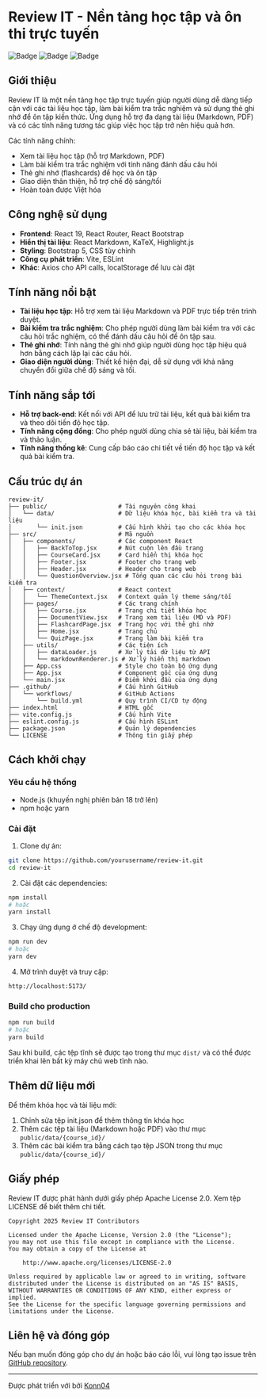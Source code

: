 # Review IT - Nền tảng học tập và ôn thi trực tuyến

![Badge](https://img.shields.io/badge/version-1.0.0-blue) ![Badge](https://img.shields.io/badge/license-Apache%202.0-green) ![Badge](https://img.shields.io/badge/react-19.1.0-61DAFB)

## Giới thiệu

Review IT là một nền tảng học tập trực tuyến giúp người dùng dễ dàng tiếp cận với các tài liệu học tập, làm bài kiểm tra trắc nghiệm và sử dụng thẻ ghi nhớ để ôn tập kiến thức. Ứng dụng hỗ trợ đa dạng tài liệu (Markdown, PDF) và có các tính năng tương tác giúp việc học tập trở nên hiệu quả hơn.

Các tính năng chính:
- Xem tài liệu học tập (hỗ trợ Markdown, PDF)
- Làm bài kiểm tra trắc nghiệm với tính năng đánh dấu câu hỏi
- Thẻ ghi nhớ (flashcards) để học và ôn tập
- Giao diện thân thiện, hỗ trợ chế độ sáng/tối
- Hoàn toàn được Việt hóa

## Công nghệ sử dụng

- **Frontend**: React 19, React Router, React Bootstrap
- **Hiển thị tài liệu**: React Markdown, KaTeX, Highlight.js
- **Styling**: Bootstrap 5, CSS tùy chỉnh
- **Công cụ phát triển**: Vite, ESLint
- **Khác**: Axios cho API calls, localStorage để lưu cài đặt

## Tính năng nổi bật
- **Tài liệu học tập**: Hỗ trợ xem tài liệu Markdown và PDF trực tiếp trên trình duyệt.
- **Bài kiểm tra trắc nghiệm**: Cho phép người dùng làm bài kiểm tra với các câu hỏi trắc nghiệm, có thể đánh dấu câu hỏi để ôn tập sau.
- **Thẻ ghi nhớ**: Tính năng thẻ ghi nhớ giúp người dùng học tập hiệu quả hơn bằng cách lặp lại các câu hỏi.
- **Giao diện người dùng**: Thiết kế hiện đại, dễ sử dụng với khả năng chuyển đổi giữa chế độ sáng và tối.

## Tính năng sắp tới
- **Hỗ trợ back-end**: Kết nối với API để lưu trữ tài liệu, kết quả bài kiểm tra và theo dõi tiến độ học tập.
- **Tính năng cộng đồng**: Cho phép người dùng chia sẻ tài liệu, bài kiểm tra và thảo luận.
- **Tính năng thống kê**: Cung cấp báo cáo chi tiết về tiến độ học tập và kết quả bài kiểm tra.

## Cấu trúc dự án

```
review-it/
├── public/                    # Tài nguyên công khai
│   └── data/                  # Dữ liệu khóa học, bài kiểm tra và tài liệu
│       └── init.json          # Cấu hình khởi tạo cho các khóa học
├── src/                       # Mã nguồn
│   ├── components/            # Các component React
│   │   ├── BackToTop.jsx      # Nút cuộn lên đầu trang
│   │   ├── CourseCard.jsx     # Card hiển thị khóa học
│   │   ├── Footer.jsx         # Footer cho trang web
│   │   ├── Header.jsx         # Header cho trang web
│   │   └── QuestionOverview.jsx # Tổng quan các câu hỏi trong bài kiểm tra
│   ├── context/               # React context
│   │   └── ThemeContext.jsx   # Context quản lý theme sáng/tối
│   ├── pages/                 # Các trang chính
│   │   ├── Course.jsx         # Trang chi tiết khóa học
│   │   ├── DocumentView.jsx   # Trang xem tài liệu (MD và PDF)
│   │   ├── FlashcardPage.jsx  # Trang học với thẻ ghi nhớ
│   │   ├── Home.jsx           # Trang chủ
│   │   └── QuizPage.jsx       # Trang làm bài kiểm tra
│   ├── utils/                 # Các tiện ích
│   │   ├── dataLoader.js      # Xử lý tải dữ liệu từ API
│   │   └── markdownRenderer.js # Xử lý hiển thị markdown
│   ├── App.css                # Style cho toàn bộ ứng dụng
│   ├── App.jsx                # Component gốc của ứng dụng
│   └── main.jsx               # Điểm khởi đầu của ứng dụng
├── .github/                   # Cấu hình GitHub
│   └── workflows/             # GitHub Actions
│       └── build.yml          # Quy trình CI/CD tự động
├── index.html                 # HTML gốc
├── vite.config.js             # Cấu hình Vite
├── eslint.config.js           # Cấu hình ESLint
├── package.json               # Quản lý dependencies
└── LICENSE                    # Thông tin giấy phép
```

## Cách khởi chạy

### Yêu cầu hệ thống

- Node.js (khuyến nghị phiên bản 18 trở lên)
- npm hoặc yarn

### Cài đặt

1. Clone dự án:

```bash
git clone https://github.com/yourusername/review-it.git
cd review-it
```

2. Cài đặt các dependencies:

```bash
npm install
# hoặc
yarn install
```

3. Chạy ứng dụng ở chế độ development:

```bash
npm run dev
# hoặc
yarn dev
```

4. Mở trình duyệt và truy cập:

```
http://localhost:5173/
```

### Build cho production

```bash
npm run build
# hoặc
yarn build
```

Sau khi build, các tệp tĩnh sẽ được tạo trong thư mục `dist/` và có thể được triển khai lên bất kỳ máy chủ web tĩnh nào.

## Thêm dữ liệu mới

Để thêm khóa học và tài liệu mới:

1. Chỉnh sửa tệp init.json để thêm thông tin khóa học
2. Thêm các tệp tài liệu (Markdown hoặc PDF) vào thư mục `public/data/{course_id}/`
3. Thêm các bài kiểm tra bằng cách tạo tệp JSON trong thư mục `public/data/{course_id}/`

## Giấy phép

Review IT được phát hành dưới giấy phép Apache License 2.0. Xem tệp LICENSE để biết thêm chi tiết.

```
Copyright 2025 Review IT Contributors

Licensed under the Apache License, Version 2.0 (the "License");
you may not use this file except in compliance with the License.
You may obtain a copy of the License at

    http://www.apache.org/licenses/LICENSE-2.0

Unless required by applicable law or agreed to in writing, software
distributed under the License is distributed on an "AS IS" BASIS,
WITHOUT WARRANTIES OR CONDITIONS OF ANY KIND, either express or implied.
See the License for the specific language governing permissions and
limitations under the License.
```

## Liên hệ và đóng góp

Nếu bạn muốn đóng góp cho dự án hoặc báo cáo lỗi, vui lòng tạo issue trên [GitHub repository](https://github.com/konnn04/reviews-it).

---

Được phát triển với bởi [Konn04](https://github.com/konnn04)